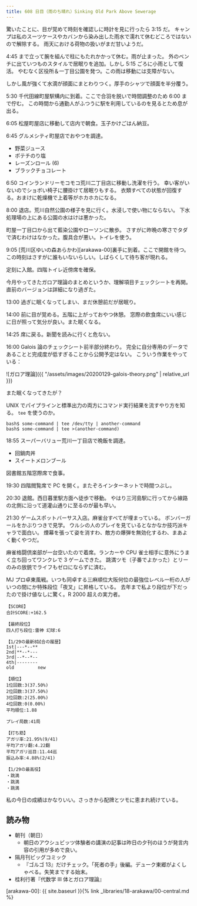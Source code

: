 ```yaml
---
title: 608 日目（雨のち晴れ）Sinking Old Park Above Sewerage
---
```


驚いたことに、目が覚めて時刻を確認しに時計を見に行ったら 3:15 だ。
キャンプは私のスーツケースやカバンから染み出した雨水で濡れて休むどころではないので解除する。
雨天における荷物の扱いがまだ甘いようだ。

4:45 まで立って腕を組んで柱にもたれかかって休む。雨が止まった。
外のベンチに出ていつものスタイルで居眠りを追加。しかし 5:15 ごろに小雨として復活。
やむなく区役所＆一丁目公園を発つ。この雨は移動には支障がない。

しかし風が強くて水滴が顔面にまとわりつく。厚手のシャツで顔面を半分覆う。

5:30 千代田線町屋駅構内に到着。ここで合羽を脱いで時間調整のため 6:00 まで佇む。
この時間から通勤人がふつうに駅を利用しているのを見るとため息が出る。

6:05 松屋町屋店に移動して店内で朝食。玉子かけごはん納豆。

6:45 グルメシティ町屋店でおやつを調達。

* 野菜ジュース
* ポテチのり塩
* レーズンロール (6)
* ブラックチョコレート

6:50 コインランドリーモコモコ荒川二丁目店に移動し洗濯を行う。
幸い客がいないのでショボい椅子に腰掛けて居眠りもする。
衣類すべての状態が回復する。おまけに乾燥機で上着等がホカホカになる。

8:00 退店。荒川自然公園の様子を見に行く。水浸しで使い物にならない。
下水処理場の上にある公園の水はけは悪かった。

町屋一丁目口から出て藍染公園やローソンに散歩。
さすがに昨晩の寒さでタダで済むわけはなかった。腹具合が悪い。トイレを使う。

9:05 [荒川区ゆいの森あらかわ][arakawa-00]裏手に到着。ここで開館を待つ。
この時刻はさすがに誰もいないらしい。しばらくして待ち客が現れる。

定刻に入館。四階トイレ近傍席を確保。

今月やってきたガロア理論のまとめというか、理解項目チェックシートを再開。
直前のバージョンは詳細になり過ぎた。

13:00 過ぎに眠くなってしまい、まだ休憩前だが居眠り。

14:00 前に目が覚める。五階に上がっておやつ休憩。
窓際の飲食席にいい感じに日が照って気分が良い。また眠くなる。

14:25 席に戻る。新聞を読みに行くと危ない。

16:00 Galois 論のチェックシート前半部分終わり。
完全に自分専用のデータであることと完成度が低すぎることから公開予定はない。
こういう作業をやっている：

![ガロア理論]({{ "/assets/images/20200129-galois-theory.png" | relative_url }})

また眠くなってきたが？

UNIX でパイプラインと標準出力の両方にコマンド実行結果を流すやり方を知る。
`tee` を使うのか。

```console
bash$ some-command | tee /dev/tty | another-command
bash$ some-command | tee >(another-command)
```

18:55 スーパーバリュー荒川一丁目店で晩飯を調達。

* 回鍋肉丼
* スイートメロンブール

図書館五階窓際席で食事。

19:30 四階閲覧席で PC を開く。またぞろインターネットで時間つぶし。

20:30 退館。西日暮里駅方面へ徒歩で移動。
やはり三河島駅に行ってから線路の北側に沿って道灌山通りに至るのが最も早い。

21:30 ゲームスポットバーサス入店。麻雀台すべてが埋まっている。
ボンバーガールをかぶりつきで見学。
ウルシの人のプレイを見ているとなかなか技巧派キャラで面白い。
煙幕を張って姿を消すわ、敵方の爆弾を無効化するわ、まあよく動くやつだ。

麻雀格闘倶楽部が一台空いたので着席。ランカーや CPU 雀士相手に意外にうまく立ち回ってワンクレで 3 ゲームできた。
跳満ツモ（子番でよかった）とリーのみの放銃でライフもゼロにならずに済む。

MJ プロ卓東風戦。いつも同卓する三麻順位大阪何位の最強位レベル一桁の人がいつの間にか特殊段位「夜叉」に昇格している。
去年まで私より段位が下だったので掛け値なしに驚く。R 2000 超えの実力者。

```text
【SCORE】
合計SCORE:+162.5

【最終段位】
四人打ち段位:雷神 幻球:6

【1/29の最新8試合の履歴】
1st|---*--**
2nd|**--*---
3rd|--*--*--
4th|--------
old         new

【順位】
1位回数:3(37.50%)
2位回数:3(37.50%)
3位回数:2(25.00%)
4位回数:0(0.00%)
平均順位:1.88

プレイ局数:41局

【打ち筋】
アガリ率:21.95%(9/41)
平均アガリ翻:4.22翻
平均アガリ巡目:11.44巡
振込み率:4.88%(2/41)

【1/29の最高役】
・跳満
・跳満
・跳満
```

私の今日の成績はかなりいい。さっきから配牌とツモに恵まれ続けている。

## 読み物

* 朝刊（朝日）
  * 朝日のアウシュビッツ体験者の講演の記事は昨日の夕刊のほうが発言内容の引用が多めで良い。
* 隔月刊ビッグコミック
  * 『ゴルゴ 13』だけチェック。「死者の手」後編。デューク東郷がよくしゃべる。失笑までする始末。
* 桂利行著『代数学 III 体とガロア理論』

[arakawa-00]: {{ site.baseurl }}{% link _libraries/18-arakawa/00-central.md %}
